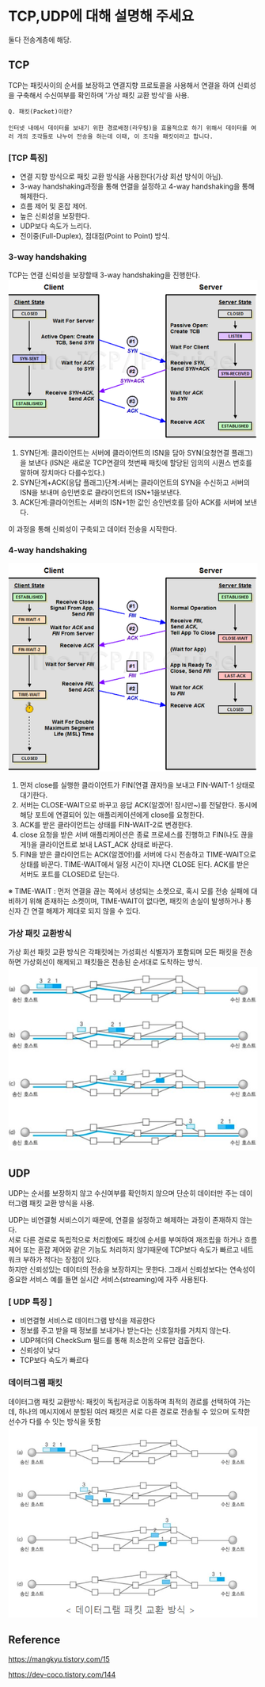 # TCP,UDP에 대해 설명해 주세요
둘다 전송계층에 해당. 

## TCP
TCP는 패킷사이의 순서를 보장하고 연결지향 프로토콜을 사용해서 연결을 하여 신뢰성을 구축해서 수신여부를 확인하며 '가상 패킷 교환 방식'을 사용. 

```
Q. 패킷(Packet)이란?
 
인터넷 내에서 데이터를 보내기 위한 경로배정(라우팅)을 효율적으로 하기 위해서 데이터를 여러 개의 조각들로 나누어 전송을 하는데 이때, 이 조각을 패킷이라고 합니다.

```
###  [TCP 특징]

- 연결 지향 방식으로 패킷 교환 방식을 사용한다(가상 회선 방식이 아님).
- 3-way handshaking과정을 통해 연결을 설정하고 4-way handshaking을 통해 해제한다.
- 흐름 제어 및 혼잡 제어.
- 높은 신뢰성을 보장한다.
- UDP보다 속도가 느리다.
- 전이중(Full-Duplex), 점대점(Point to Point) 방식.

### 3-way handshaking
TCP는 연결 신뢰성을 보장할때  3-way handshaking을 진행한다. 
![Alt text](image-2.png)
1. SYN단계: 클라이언트는 서버에 클라이언트의 ISN을 담아 SYN(요청연결 플래그)을 보낸다 (ISN은 새로운 TCP연결의 첫번째 패킷에 할당된 임의의 시퀀스 번호를 말하며 장치마다 다를수있다.) 
2. SYN단계+ACK(응답 플래그)단계:서버는 클라이언트의 SYN을 수신하고 서버의 ISN을 보내며 승인번호로 클라이언트의 ISN+1을보낸다.
3. ACK단계:클라이언트는 서버의  ISN+1한 값인 승인번호를 담아 ACK를 서버에 보낸다. 

이 과정을 통해 신뢰성이 구축되고 데이터 전송을 시작한다. 


### 4-way handshaking
![Alt text](image-3.png)
1. 먼저 close를 실행한 클라이언트가 FIN(연결 끊자!)을 보내고 FIN-WAIT-1 상태로 대기한다.
2. 서버는 CLOSE-WAIT으로 바꾸고 응답 ACK(알겠어! 잠시만~)를 전달한다. 동시에 해당 포트에 연결되어 있는 애플리케이션에게 close를 요청한다.
3. ACK를 받은 클라이언트는 상태를 FIN-WAIT-2로 변경한다.
4. close 요청을 받은 서버 애플리케이션은 종료 프로세스를 진행하고 FIN(나도 끊을게!)을 클라이언트로 보내 LAST_ACK 상태로 바꾼다.
5. FIN을 받은 클라이언트는 ACK(알겠어!)를 서버에 다시 전송하고 TIME-WAIT으로 상태를 바꾼다.
TIME-WAIT에서 일정 시간이 지나면 CLOSE 된다. ACK를 받은 서버도 포트를 CLOSED로 닫는다.

※ TIME-WAIT : 먼저 연결을 끊는 쪽에서 생성되는 소켓으로, 혹시 모를 전송 실패에 대비하기 위해 존재하는 소켓이며,
TIME-WAIT이 없다면, 패킷의 손실이 발생하거나 통신자 간 연결 해제가 제대로 되지 않을 수 있다.

### 가상 패킷 교환방식 
가상 회선 패킷 교환 방식은 각패킷에는 가성회선 식별자가 포함되며 모든 패킷을 전송하면 가상회선이 해제되고 패킷들은 전송된 순서대로 도착하는 방식. 
![Alt text](image-1.png)
## UDP
UDP는 순서를 보장하지 않고 수신여부를 확인하지 않으며 단순히 데이터만 주는 데이터그램 패킷 교환 방식을 사용. 

UDP는 비연결형 서비스이기 때문에, 연결을 설정하고 해제하는 과정이 존재하지 않는다.   
서로 다른 경로로 독립적으로 처리함에도 패킷에 순서를 부여하여 재조립을 하거나 흐름 제어 또는 혼잡 제어와 같은 기능도 처리하지 않기때문에 TCP보다
속도가 빠르고 네트워크 부하가 적다는 장점이 있다.   
하지만 신뢰성있는 데이터의 전송을 보장하지는 못한다. 그래서 신뢰성보다는 연속성이 중요한 서비스 예를 들면 실시간 서비스(streaming)에 자주 사용된다. 


### [ UDP 특징 ]

- 비연결형 서비스로 데이터그램 방식을 제공한다
- 정보를 주고 받을 때 정보를 보내거나 받는다는 신호절차를 거치지 않는다.
- UDP헤더의 CheckSum 필드를 통해 최소한의 오류만 검출한다.
- 신뢰성이 낮다
- TCP보다 속도가 빠르다

### 데이터그램 패킷 
데이터그램 패킷 교환방식: 패킷이 독립저긍로 이동하며 최적의  경로를 선택하여  가는데, 하나의 메시지에서 분할된 여러 패킷은 서로 다른 경로로 전송될 수 있으며 도착한 선수가 다를 수 잇는 방식을 뜻함 
![Alt text](image.png)

## Reference
https://mangkyu.tistory.com/15

https://dev-coco.tistory.com/144